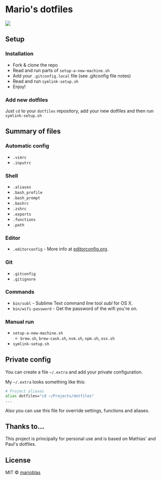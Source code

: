 # Mario's dotfiles

![](https://cloud.githubusercontent.com/assets/3719969/14582971/23fa4a0e-040c-11e6-93d2-1ce8d9d1951c.png)

## Setup

### Installation
- Fork & clone the repo
- Read and run parts of `setup-a-new-machine.sh`
- Add your `.gitconfig.local` file (see .gitconfig file notes)
- Read and run `symlink-setup.sh`
- Enjoy!

### Add new dotfiles
Just `cd` to your `dotfiles` repository, add your new dotfiles and then run `symlink-setup.sh`

## Summary of files

### Automatic config
* `.vimrc`
* `.inputrc`

### Shell
* `.aliases`
* `.bash_profile`
* `.bash_prompt`
* `.bashrc`
* `.zshrc`
* `.exports`
* `.functions`
* `.path`

### Editor
* `.editorconfig` - More info at [editorconfig.org](http://editorconfig.org/).

### Git
* `.gitconfig`
* `.gitignore`

### Commands
* `bin/subl` - Sublime Text command line tool *subl* for OS X.
* `bin/wifi-password` - Get the password of the wifi you're on.

### Manual run
* `setup-a-new-machine.sh`
  * `brew.sh`, `brew-cask.sh`, `nvm.sh`, `npm.sh`, `osx.sh`
* `symlink-setup.sh`

## Private config
You can create a file `~/.extra` and add your private configuration.

My `~/.extra` looks something like this:
```bash
# Project aliases
alias dotfiles="cd ~/Projects/dotfiles"
...
```
Also you can use this file for override settings, functions and aliases.

## Thanks to...
This project is principally for personal use and is based on Mathias' and Paul's dotfiles.

## License
MIT © [marioblas](https://github.com/marioblas)
